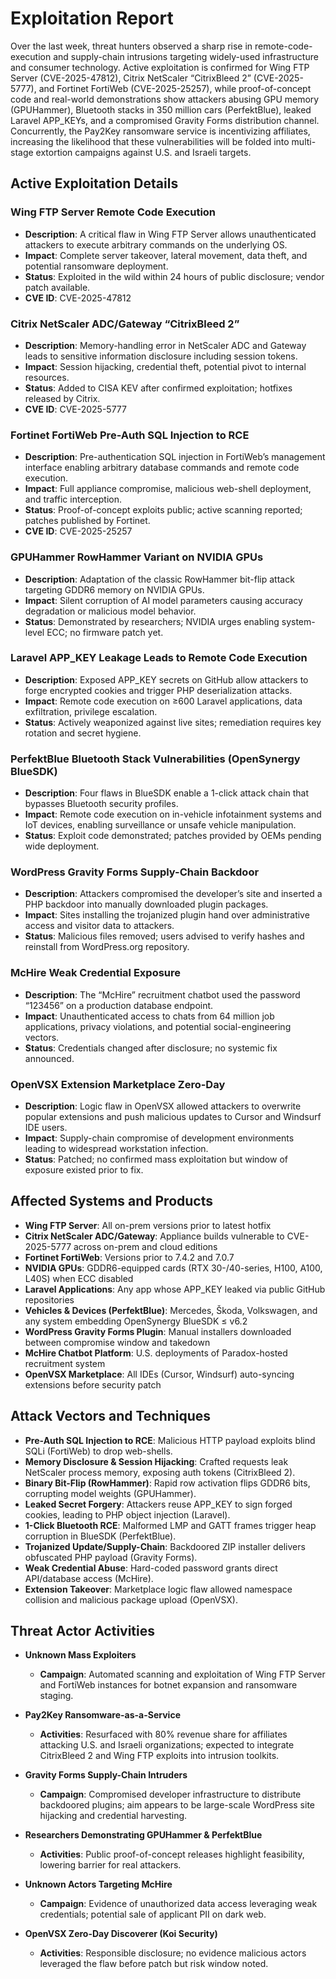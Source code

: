 # Exploitation Report

Over the last week, threat hunters observed a sharp rise in remote-code-execution and supply-chain intrusions targeting widely-used infrastructure and consumer technology. Active exploitation is confirmed for Wing FTP Server (CVE-2025-47812), Citrix NetScaler “CitrixBleed 2” (CVE-2025-5777), and Fortinet FortiWeb (CVE-2025-25257), while proof-of-concept code and real-world demonstrations show attackers abusing GPU memory (GPUHammer), Bluetooth stacks in 350 million cars (PerfektBlue), leaked Laravel APP_KEYs, and a compromised Gravity Forms distribution channel. Concurrently, the Pay2Key ransomware service is incentivizing affiliates, increasing the likelihood that these vulnerabilities will be folded into multi-stage extortion campaigns against U.S. and Israeli targets.

## Active Exploitation Details

### Wing FTP Server Remote Code Execution
- **Description**: A critical flaw in Wing FTP Server allows unauthenticated attackers to execute arbitrary commands on the underlying OS.  
- **Impact**: Complete server takeover, lateral movement, data theft, and potential ransomware deployment.  
- **Status**: Exploited in the wild within 24 hours of public disclosure; vendor patch available.  
- **CVE ID**: CVE-2025-47812  

### Citrix NetScaler ADC/Gateway “CitrixBleed 2”
- **Description**: Memory-handling error in NetScaler ADC and Gateway leads to sensitive information disclosure including session tokens.  
- **Impact**: Session hijacking, credential theft, potential pivot to internal resources.  
- **Status**: Added to CISA KEV after confirmed exploitation; hotfixes released by Citrix.  
- **CVE ID**: CVE-2025-5777  

### Fortinet FortiWeb Pre-Auth SQL Injection to RCE
- **Description**: Pre-authentication SQL injection in FortiWeb’s management interface enabling arbitrary database commands and remote code execution.  
- **Impact**: Full appliance compromise, malicious web-shell deployment, and traffic interception.  
- **Status**: Proof-of-concept exploits public; active scanning reported; patches published by Fortinet.  
- **CVE ID**: CVE-2025-25257  

### GPUHammer RowHammer Variant on NVIDIA GPUs
- **Description**: Adaptation of the classic RowHammer bit-flip attack targeting GDDR6 memory on NVIDIA GPUs.  
- **Impact**: Silent corruption of AI model parameters causing accuracy degradation or malicious model behavior.  
- **Status**: Demonstrated by researchers; NVIDIA urges enabling system-level ECC; no firmware patch yet.  

### Laravel APP_KEY Leakage Leads to Remote Code Execution
- **Description**: Exposed APP_KEY secrets on GitHub allow attackers to forge encrypted cookies and trigger PHP deserialization attacks.  
- **Impact**: Remote code execution on ≥600 Laravel applications, data exfiltration, privilege escalation.  
- **Status**: Actively weaponized against live sites; remediation requires key rotation and secret hygiene.  

### PerfektBlue Bluetooth Stack Vulnerabilities (OpenSynergy BlueSDK)
- **Description**: Four flaws in BlueSDK enable a 1-click attack chain that bypasses Bluetooth security profiles.  
- **Impact**: Remote code execution on in-vehicle infotainment systems and IoT devices, enabling surveillance or unsafe vehicle manipulation.  
- **Status**: Exploit code demonstrated; patches provided by OEMs pending wide deployment.  

### WordPress Gravity Forms Supply-Chain Backdoor
- **Description**: Attackers compromised the developer’s site and inserted a PHP backdoor into manually downloaded plugin packages.  
- **Impact**: Sites installing the trojanized plugin hand over administrative access and visitor data to attackers.  
- **Status**: Malicious files removed; users advised to verify hashes and reinstall from WordPress.org repository.  

### McHire Weak Credential Exposure
- **Description**: The “McHire” recruitment chatbot used the password “123456” on a production database endpoint.  
- **Impact**: Unauthenticated access to chats from 64 million job applications, privacy violations, and potential social-engineering vectors.  
- **Status**: Credentials changed after disclosure; no systemic fix announced.  

### OpenVSX Extension Marketplace Zero-Day
- **Description**: Logic flaw in OpenVSX allowed attackers to overwrite popular extensions and push malicious updates to Cursor and Windsurf IDE users.  
- **Impact**: Supply-chain compromise of development environments leading to widespread workstation infection.  
- **Status**: Patched; no confirmed mass exploitation but window of exposure existed prior to fix.  

## Affected Systems and Products

- **Wing FTP Server**: All on-prem versions prior to latest hotfix  
- **Citrix NetScaler ADC/Gateway**: Appliance builds vulnerable to CVE-2025-5777 across on-prem and cloud editions  
- **Fortinet FortiWeb**: Versions prior to 7.4.2 and 7.0.7  
- **NVIDIA GPUs**: GDDR6-equipped cards (RTX 30-/40-series, H100, A100, L40S) when ECC disabled  
- **Laravel Applications**: Any app whose APP_KEY leaked via public GitHub repositories  
- **Vehicles & Devices (PerfektBlue)**: Mercedes, Škoda, Volkswagen, and any system embedding OpenSynergy BlueSDK ≤ v6.2  
- **WordPress Gravity Forms Plugin**: Manual installers downloaded between compromise window and takedown  
- **McHire Chatbot Platform**: U.S. deployments of Paradox-hosted recruitment system  
- **OpenVSX Marketplace**: All IDEs (Cursor, Windsurf) auto-syncing extensions before security patch  

## Attack Vectors and Techniques

- **Pre-Auth SQL Injection to RCE**: Malicious HTTP payload exploits blind SQLi (FortiWeb) to drop web-shells.  
- **Memory Disclosure & Session Hijacking**: Crafted requests leak NetScaler process memory, exposing auth tokens (CitrixBleed 2).  
- **Binary Bit-Flip (RowHammer)**: Rapid row activation flips GDDR6 bits, corrupting model weights (GPUHammer).  
- **Leaked Secret Forgery**: Attackers reuse APP_KEY to sign forged cookies, leading to PHP object injection (Laravel).  
- **1-Click Bluetooth RCE**: Malformed LMP and GATT frames trigger heap corruption in BlueSDK (PerfektBlue).  
- **Trojanized Update/Supply-Chain**: Backdoored ZIP installer delivers obfuscated PHP payload (Gravity Forms).  
- **Weak Credential Abuse**: Hard-coded password grants direct API/database access (McHire).  
- **Extension Takeover**: Marketplace logic flaw allowed namespace collision and malicious package upload (OpenVSX).  

## Threat Actor Activities

- **Unknown Mass Exploiters**  
  - **Campaign**: Automated scanning and exploitation of Wing FTP Server and FortiWeb instances for botnet expansion and ransomware staging.  

- **Pay2Key Ransomware-as-a-Service**  
  - **Activities**: Resurfaced with 80% revenue share for affiliates attacking U.S. and Israeli organizations; expected to integrate CitrixBleed 2 and Wing FTP exploits into intrusion toolkits.  

- **Gravity Forms Supply-Chain Intruders**  
  - **Campaign**: Compromised developer infrastructure to distribute backdoored plugins; aim appears to be large-scale WordPress site hijacking and credential harvesting.  

- **Researchers Demonstrating GPUHammer & PerfektBlue**  
  - **Activities**: Public proof-of-concept releases highlight feasibility, lowering barrier for real attackers.  

- **Unknown Actors Targeting McHire**  
  - **Campaign**: Evidence of unauthorized data access leveraging weak credentials; potential sale of applicant PII on dark web.  

- **OpenVSX Zero-Day Discoverer (Koi Security)**  
  - **Activities**: Responsible disclosure; no evidence malicious actors leveraged the flaw before patch but risk window noted.  

